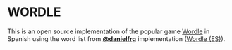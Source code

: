 # WORDLE

This is an open source implementation of the popular game [Wordle](https://www.powerlanguage.co.uk/wordle/)
in Spanish using the word list from **[@danielfrg](https://github.com/danielfrg)** implementation ([Wordle (ES)](https://wordle.danielfrg.com/)).
